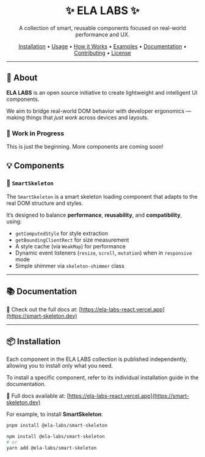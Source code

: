 <h1 align="center">✨ ELA LABS ✨</h1>

<p align="center">
  A collection of smart, reusable components focused on real-world performance and UX.
</p>

<p align="center">
  <a href="#📦-installation">Installation</a> •
  <a href="#🚀-usage">Usage</a> •
  <a href="#🛠️-how-it-works">How it Works</a> •
  <a href="#🧩-examples">Examples</a> •
  <a href="#📚-documentation">Documentation</a> •
  <a href="#🤝-contributing">Contributing</a> •
  <a href="#🪪-license">License</a>
</p>

---

## 🧪 About

**ELA LABS** is an open source initiative to create lightweight and intelligent UI components.

We aim to bridge real-world DOM behavior with developer ergonomics — making things that _just work_ across devices and layouts.

### 🚧 Work in Progress

This is just the beginning. More components are coming soon!

## 💡 Components

### 🦴 `SmartSkeleton`

The `SmartSkeleton` is a smart skeleton loading component that adapts to the real DOM structure and styles.

It’s designed to balance **performance**, **reusability**, and **compatibility**, using:

- `getComputedStyle` for style extraction
- `getBoundingClientRect` for size measurement
- A style cache (via `WeakMap`) for performance
- Dynamic event listeners (`resize`, `scroll`, `mutation`) when in `responsive` mode
- Simple shimmer via `skeleton-shimmer` class

---

## 📚 Documentation

📘 Check out the full docs at: [https://ela-labs-react.vercel.app](https://smart-skeleton.dev)

---

## 📦 Installation

Each component in the ELA LABS collection is published independently, allowing you to install only what you need.

To install a specific component, refer to its individual installation guide in the documentation.

📘 Full docs available at: [https://ela-labs-react.vercel.app](https://smart-skeleton.dev)

For example, to install **SmartSkeleton**:

```bash
pnpm install @ela-labs/smart-skeleton

npm install @ela-labs/smart-skeleton
# or
yarn add @ela-labs/smart-skeleton
```
